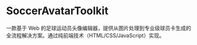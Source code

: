 # SoccerAvatarToolkit
一款基于 Web 的足球运动员头像编辑器，提供从图片处理到专业级球员卡生成的全流程解决方案。通过纯前端技术（HTML/CSS/JavaScript）实现。
